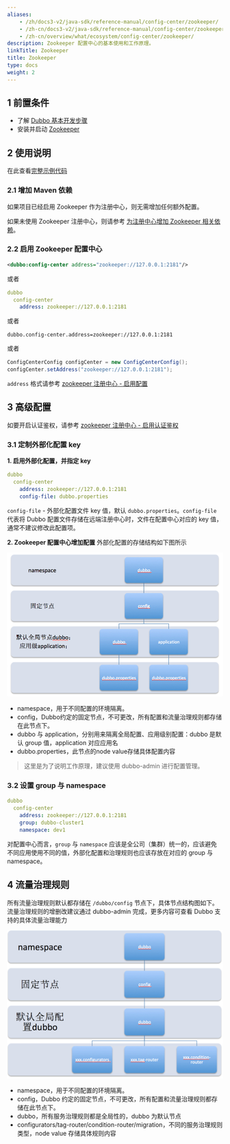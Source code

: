 ```yaml
---
aliases:
    - /zh/docs3-v2/java-sdk/reference-manual/config-center/zookeeper/
    - /zh-cn/docs3-v2/java-sdk/reference-manual/config-center/zookeeper/
    - /zh-cn/overview/what/ecosystem/config-center/zookeeper/
description: Zookeeper 配置中心的基本使用和工作原理。
linkTitle: Zookeeper
title: Zookeeper
type: docs
weight: 2
---
```



## 1 前置条件
* 了解 [Dubbo 基本开发步骤](../../../quick-start/spring-boot/)
* 安装并启动 [Zookeeper](https://zookeeper.apache.org/)

## 2 使用说明
在此查看[完整示例代码](https://github.com/apache/dubbo-samples/tree/master/3-extensions/configcenter/dubbo-samples-configcenter-annotation)

### 2.1 增加 Maven 依赖
如果项目已经启用 Zookeeper 作为注册中心，则无需增加任何额外配置。

如果未使用 Zookeeper 注册中心，则请参考 [为注册中心增加 Zookeeper 相关依赖](../../registry/zookeeper/#21-增加-maven-依赖)。

### 2.2 启用 Zookeeper 配置中心
```xml
<dubbo:config-center address="zookeeper://127.0.0.1:2181"/>
```

或者

```yaml
dubbo
  config-center
    address: zookeeper://127.0.0.1:2181
```

或者

```properties
dubbo.config-center.address=zookeeper://127.0.0.1:2181
```

或者

```java
ConfigCenterConfig configCenter = new ConfigCenterConfig();
configCenter.setAddress("zookeeper://127.0.0.1:2181");
```

`address` 格式请参考 [zookeeper 注册中心 - 启用配置](../../registry/zookeeper/#22-配置并启用-zookeeper)

## 3 高级配置
如要开启认证鉴权，请参考 [zookeeper 注册中心 - 启用认证鉴权](../../registry/zookeeper/#31-认证与鉴权)

### 3.1 定制外部化配置 key
**1. 启用外部化配置，并指定 key**
```yaml
dubbo
  config-center
    address: zookeeper://127.0.0.1:2181
    config-file: dubbo.properties
```

`config-file` - 外部化配置文件 key 值，默认 `dubbo.properties`。`config-file` 代表将 Dubbo 配置文件存储在远端注册中心时，文件在配置中心对应的 key 值，通常不建议修改此配置项。

**2. Zookeeper 配置中心增加配置**
外部化配置的存储结构如下图所示

![zk-configcenter.jpg](/imgs/user/zk-configcenter.jpg)

- namespace，用于不同配置的环境隔离。
- config，Dubbo约定的固定节点，不可更改，所有配置和流量治理规则都存储在此节点下。
- dubbo 与 application，分别用来隔离全局配置、应用级别配置：dubbo 是默认 group 值，application 对应应用名
- dubbo.properties，此节点的node value存储具体配置内容

> 这里是为了说明工作原理，建议使用 dubbo-admin 进行配置管理。

### 3.2 设置 group 与 namespace
```yaml
dubbo
  config-center
    address: zookeeper://127.0.0.1:2181
    group: dubbo-cluster1
    namespace: dev1
```

对配置中心而言，`group` 与 `namespace` 应该是全公司（集群）统一的，应该避免不同应用使用不同的值，外部化配置和治理规则也应该存放在对应的 group 与 namespace。

## 4 流量治理规则
所有流量治理规则默认都存储在 `/dubbo/config` 节点下，具体节点结构图如下。流量治理规则的增删改建议通过 dubbo-admin 完成，更多内容可查看 Dubbo 支持的具体流量治理能力

![zk-configcenter-governance](/imgs/user/zk-configcenter-governance.jpg)

- namespace，用于不同配置的环境隔离。
- config，Dubbo 约定的固定节点，不可更改，所有配置和流量治理规则都存储在此节点下。
- dubbo，所有服务治理规则都是全局性的，dubbo 为默认节点
- configurators/tag-router/condition-router/migration，不同的服务治理规则类型，node value 存储具体规则内容